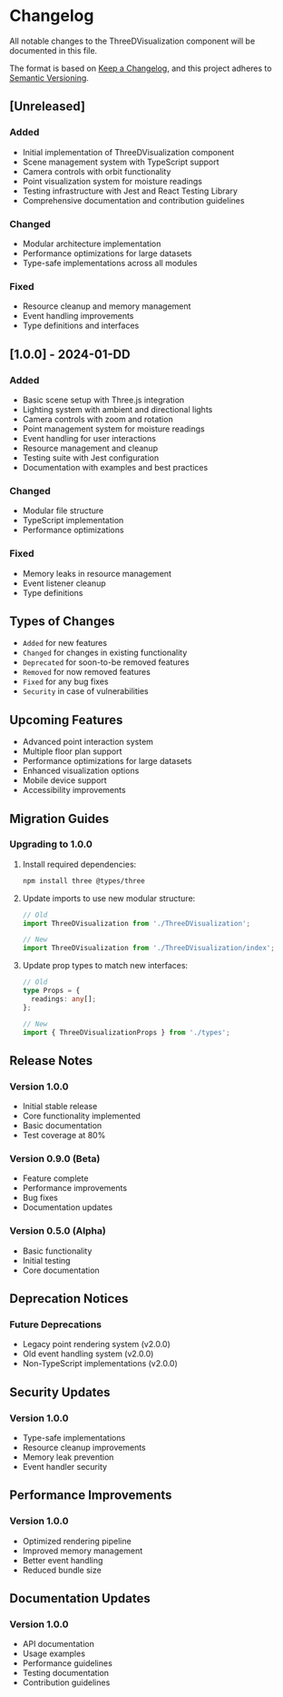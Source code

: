# Changelog

All notable changes to the ThreeDVisualization component will be documented in this file.

The format is based on [Keep a Changelog](https://keepachangelog.com/en/1.0.0/),
and this project adheres to [Semantic Versioning](https://semver.org/spec/v2.0.0.html).

## [Unreleased]

### Added
- Initial implementation of ThreeDVisualization component
- Scene management system with TypeScript support
- Camera controls with orbit functionality
- Point visualization system for moisture readings
- Testing infrastructure with Jest and React Testing Library
- Comprehensive documentation and contribution guidelines

### Changed
- Modular architecture implementation
- Performance optimizations for large datasets
- Type-safe implementations across all modules

### Fixed
- Resource cleanup and memory management
- Event handling improvements
- Type definitions and interfaces

## [1.0.0] - 2024-01-DD

### Added
- Basic scene setup with Three.js integration
- Lighting system with ambient and directional lights
- Camera controls with zoom and rotation
- Point management system for moisture readings
- Event handling for user interactions
- Resource management and cleanup
- Testing suite with Jest configuration
- Documentation with examples and best practices

### Changed
- Modular file structure
- TypeScript implementation
- Performance optimizations

### Fixed
- Memory leaks in resource management
- Event listener cleanup
- Type definitions

## Types of Changes
- `Added` for new features
- `Changed` for changes in existing functionality
- `Deprecated` for soon-to-be removed features
- `Removed` for now removed features
- `Fixed` for any bug fixes
- `Security` in case of vulnerabilities

## Upcoming Features
- Advanced point interaction system
- Multiple floor plan support
- Performance optimizations for large datasets
- Enhanced visualization options
- Mobile device support
- Accessibility improvements

## Migration Guides

### Upgrading to 1.0.0
1. Install required dependencies:
   ```bash
   npm install three @types/three
   ```

2. Update imports to use new modular structure:
   ```typescript
   // Old
   import ThreeDVisualization from './ThreeDVisualization';

   // New
   import ThreeDVisualization from './ThreeDVisualization/index';
   ```

3. Update prop types to match new interfaces:
   ```typescript
   // Old
   type Props = {
     readings: any[];
   };

   // New
   import { ThreeDVisualizationProps } from './types';
   ```

## Release Notes

### Version 1.0.0
- Initial stable release
- Core functionality implemented
- Basic documentation
- Test coverage at 80%

### Version 0.9.0 (Beta)
- Feature complete
- Performance improvements
- Bug fixes
- Documentation updates

### Version 0.5.0 (Alpha)
- Basic functionality
- Initial testing
- Core documentation

## Deprecation Notices

### Future Deprecations
- Legacy point rendering system (v2.0.0)
- Old event handling system (v2.0.0)
- Non-TypeScript implementations (v2.0.0)

## Security Updates

### Version 1.0.0
- Type-safe implementations
- Resource cleanup improvements
- Memory leak prevention
- Event handler security

## Performance Improvements

### Version 1.0.0
- Optimized rendering pipeline
- Improved memory management
- Better event handling
- Reduced bundle size

## Documentation Updates

### Version 1.0.0
- API documentation
- Usage examples
- Performance guidelines
- Testing documentation
- Contribution guidelines
